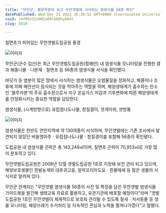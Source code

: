 ```yaml
---
title: "무안군, 블루카본의 보고 무안갯벌에 서식하는 염생식물 56종 확인"
datePublished: Wed Dec 21 2022 16:38:52 GMT+0000 (Coordinated Universal Time)
cuid: cm705n32x002u09lb88hybkdl
slug: 5010

---
```



칠면초가 피어있는 무안갯벌도립공원 풍경

![이미지](https://cdn.hashnode.com/res/hashnode/image/upload/v1739258557676/34198bc5-a6b1-46b5-b7d2-d25903119b42.jpeg)

무안군(군수 김산)은 최근 무안갯벌도립공원(함해만) 내 염생식물 모니터링을 진행한 결과 해홍나물ㆍ나문재ㆍ칠면초 등 56종의 염생식물 서식을 확인했다.

바닷가 등 염분이 많은 땅에서 서식하는 염생식물은 오염물질을 정화하고, 해풍이나 조류에 의해 해안선이 침식되는 것을 막아주는 역할을 하며, 해양생태계가 흡수하는 탄소인 '블루카본'의 주요 흡수원으로서 지구 온실가스 저감과 기후변화에 따른 해양생태계를 안정화시키는 중요한 역할을 담당한다.

염생식물, (시계방향으로) 유럽점나도나물, 창질결이, 갯개미취, 갯방풍

![이미지](https://cdn.hashnode.com/res/hashnode/image/upload/v1739258559890/028abcf9-722e-4ec1-bc57-f43cc593c76b.jpeg)

염생식물은 한반도 연안지역에 약 130여종이 서식하며, 무안갯벌에는 기존 조사에서 발견되지 않았던 버들명아주ㆍ유럽점나도나물ㆍ창질경이를 포함해 56종이 확인됐다.

도립공원 내 염생식물 군락은 총 143,249㎡이며, 칠면초 군락이 70,953㎡로 가장 많이 분포하고 있다.

무안갯벌도립공원은 2008년 12월 갯벌도립공원 1호로 지정돼 보전 관리 되고 있으며, 해양보호생물인 흰발농게와 대추귀고둥, 알락꼬리마도요ㆍ흰물때세 등 많은 생물의 서식지로 알려져 있다.

무안군 관계자는 "무안갯벌 염생식물 56종의 사진 및 특징을 담은 무안갯벌 염생식물 가이드북을 발간해 생태교육 자료로 활용하고, 유관기관에 배포할 예정이다"라며 "갯벌도립공원 1호인 무안갯벌이 체계적으로 보호와 관리될 수 있도록 철새ㆍ저서동물 등 생물 모니터링, 해양쓰레기 수거처리 등 지속적인 관심과 노력을 펼쳐나가겠다"고 말했다.